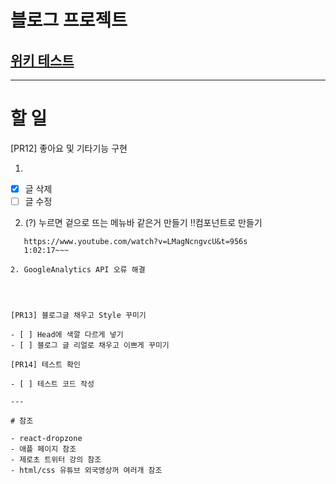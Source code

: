 # 블로그 프로젝트

## [위키 테스트](https://github.com/CodeSoom/project-react-6-shongs27.wiki.git)

---

# 할 일

[PR12] 좋아요 및 기타기능 구현

1.

- [x] 글 삭제
- [ ] 글 수정

2. (?) 누르면 겉으로 뜨는 메뉴바 같은거 만들기
   !!컴포넌트로 만들기

```css로 수정
   https://www.youtube.com/watch?v=LMagNcngvcU&t=956s
   1:02:17~~~

2. GoogleAnalytics API 오류 해결




[PR13] 블로그글 채우고 Style 꾸미기

- [ ] Head에 색깔 다르게 넣기
- [ ] 블로그 글 리얼로 채우고 이쁘게 꾸미기

[PR14] 테스트 확인

- [ ] 테스트 코드 작성

---

# 참조

- react-dropzone
- 애플 페이지 참조
- 제로초 트위터 강의 참조
- html/css 유튜브 외국영상꺼 여러개 참조
```
